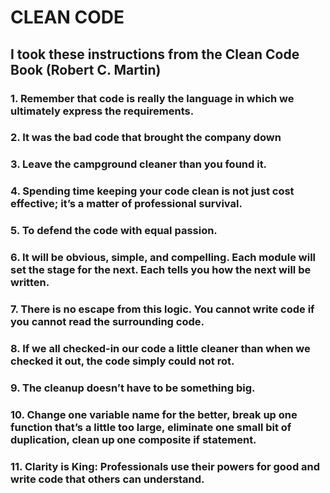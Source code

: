 # CLEAN CODE
## I took these instructions from the Clean Code Book (Robert C. Martin)
### 1. Remember that code is really the language in which we ultimately express the requirements.
### 2. It was the bad code that brought the company down
### 3. Leave the campground cleaner than you found it.
### 4. Spending time keeping your code clean is not just cost effective; it’s a matter of professional survival.
### 5. To defend the code with equal passion.
### 6. It will be obvious, simple, and compelling. Each module will set the stage for the next. Each tells you how the next will be written.
### 7. There is no escape from this logic. You cannot write code if you cannot read the surrounding code.
### 8. If we all checked-in our code a little cleaner than when we checked it out, the code simply could not rot.
### 9. The cleanup doesn’t have to be something big.
### 10. Change one variable name for the better, break up one function that’s a little too large, eliminate one small bit of duplication, clean up one composite if statement.
### 11. Clarity is King: Professionals use their powers for good and write code that others can understand.
